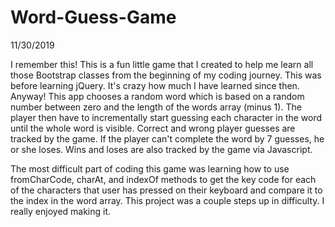 # Word-Guess-Game

11/30/2019

I remember this! This is a fun little game that I created to help me learn all those Bootstrap classes from the beginning of my coding journey. This was before learning jQuery. It's crazy how much I have learned since then. Anyway! This app chooses a random word which is based on a random number between zero and the length of the words array (minus 1). The player then have to incrementally start guessing each character in the word until the whole word is visible. Correct and wrong player guesses are tracked by the game. If the player can't complete the word by 7 guesses, he or she loses. Wins and loses are also tracked by the game via Javascript. 
  
The most difficult part of coding this game was learning how to use fromCharCode, charAt, and indexOf methods to get the key code for each of the characters that user has pressed on their keyboard and compare it to the index in the word array. This project was a couple steps up in difficulty. I really enjoyed making it.
